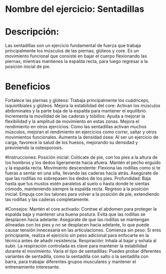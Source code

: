 # Nombre del ejercicio: Sentadillas

# Descripción:
Las sentadillas son un ejercicio fundamental de fuerza que trabaja principalmente los músculos de las piernas, glúteos y core. Es un movimiento funcional que consiste en bajar el cuerpo flexionando las piernas, mientras mantienes la espalda recta, para luego regresar a la posición inicial de pie.

# Beneficios
Fortalece las piernas y glúteos: Trabaja principalmente los cuádriceps, isquiotibiales y glúteos.
Mejora la estabilidad del core: Activan los músculos abdominales y la parte baja de la espalda para mantener el equilibrio.
Incrementa la movilidad de las caderas y tobillos: Ayuda a mejorar la flexibilidad y la amplitud de movimiento en estas zonas.
Mejora el rendimiento en otros ejercicios: Como las sentadillas activan muchos músculos, mejoran el rendimiento en ejercicios como correr, saltar y otros movimientos funcionales.
Aumenta la densidad ósea: Al ser un ejercicio de carga, favorece la salud de los huesos, mejorando su densidad y previniendo la osteoporosis.

#Instrucciones:
Posición inicial: Colócate de pie, con los pies a la altura de los hombros y los dedos ligeramente hacia afuera. Mantén el pecho erguido y la espalda recta.
Movimiento descendente: Flexiona las rodillas como si te fueras a sentar en una silla, llevando las caderas hacia atrás. Asegúrate de que las rodillas no sobrepasen los dedos de los pies.
Profundidad: Baja hasta que tus muslos estén paralelos al suelo o hasta donde te sientas cómodo, manteniendo siempre la espalda recta.
Regreso a la posición inicial: Empuja con los talones para volver a la posición de pie, extendiendo las rodillas y las caderas completamente.

#Consejos:
Mantén el core activado: Contrae el abdomen para proteger la espalda baja y mantener una buena postura.
Evita que las rodillas se desplacen hacia adelante: Asegúrate de que las rodillas se mantengan alineadas con los pies y no se desplacen hacia adelante, lo que puede causar tensión innecesaria en las articulaciones.
Comienza sin peso: Si eres principiante, realiza el ejercicio sin peso adicional para enfocarte en la técnica antes de añadir resistencia.
Respiración: Inhala al bajar y exhala al subir. La respiración controlada es clave para mantener la estabilidad durante el movimiento.
Varía el tipo de sentadillas: Puedes probar diferentes variantes de sentadilla, como la sentadilla con salto o la sentadilla con barra, para trabajar diferentes grupos musculares y mantener el entrenamiento interesante.
